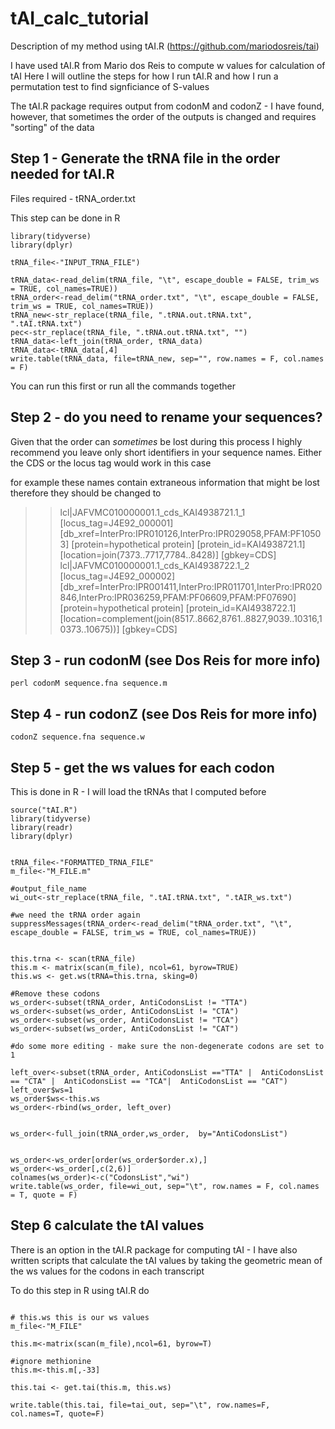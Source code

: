 # tAI_calc_tutorial
Description of my method using tAI.R (https://github.com/mariodosreis/tai)

I have used tAI.R from Mario dos Reis to compute w values for calculation of tAI
Here I will outline the steps for how I run tAI.R and how I run a permutation test to find signficiance of S-values 

The tAI.R package requires output from codonM and codonZ - I have found, however, that sometimes the order of the outputs is changed and requires "sorting" of the data 

## Step 1 - Generate the tRNA file in the order needed for tAI.R

Files required - tRNA_order.txt

This step can be done in R
```
library(tidyverse)
library(dplyr)

tRNA_file<-"INPUT_TRNA_FILE")

tRNA_data<-read_delim(tRNA_file, "\t", escape_double = FALSE, trim_ws = TRUE, col_names=TRUE))
tRNA_order<-read_delim("tRNA_order.txt", "\t", escape_double = FALSE, trim_ws = TRUE, col_names=TRUE))
tRNA_new<-str_replace(tRNA_file, ".tRNA.out.tRNA.txt", ".tAI.tRNA.txt")
pec<-str_replace(tRNA_file, ".tRNA.out.tRNA.txt", "")
tRNA_data<-left_join(tRNA_order, tRNA_data)
tRNA_data<-tRNA_data[,4]
write.table(tRNA_data, file=tRNA_new, sep="", row.names = F, col.names = F)
```

You can run this first or run all the commands together 

## Step 2 - do you need to rename your sequences?

Given that the order can _sometimes_ be lost during this process I highly recommend you leave only short identifiers in your sequence names. Either the CDS or the locus tag would work in this case

for example these names contain extraneous information that might be lost therefore they should be changed to 
> >lcl|JAFVMC010000001.1_cds_KAI4938721.1_1 [locus_tag=J4E92_000001] [db_xref=InterPro:IPR010126,InterPro:IPR029058,PFAM:PF10503] [protein=hypothetical protein] [protein_id=KAI4938721.1] [location=join(7373..7717,7784..8428)] [gbkey=CDS]
> >lcl|JAFVMC010000001.1_cds_KAI4938722.1_2 [locus_tag=J4E92_000002] [db_xref=InterPro:IPR001411,InterPro:IPR011701,InterPro:IPR020846,InterPro:IPR036259,PFAM:PF06609,PFAM:PF07690] [protein=hypothetical protein] [protein_id=KAI4938722.1] [location=complement(join(8517..8662,8761..8827,9039..10316,10373..10675))] [gbkey=CDS]

## Step 3 - run codonM (see Dos Reis for more info)

```
perl codonM sequence.fna sequence.m
```

## Step 4 - run codonZ (see Dos Reis for more info)

```
codonZ sequence.fna sequence.w
```

## Step 5 - get the ws values for each codon 

This is done in R - I will load the tRNAs that I computed before


```
source("tAI.R")
library(tidyverse)
library(readr)
library(dplyr)


tRNA_file<-"FORMATTED_TRNA_FILE"
m_file<-"M_FILE.m"

#output_file_name
wi_out<-str_replace(tRNA_file, ".tAI.tRNA.txt", ".tAIR_ws.txt")

#we need the tRNA order again
suppressMessages(tRNA_order<-read_delim("tRNA_order.txt", "\t", escape_double = FALSE, trim_ws = TRUE, col_names=TRUE))


this.trna <- scan(tRNA_file)
this.m <- matrix(scan(m_file), ncol=61, byrow=TRUE)
this.ws <- get.ws(tRNA=this.trna, sking=0)

#Remove these codons
ws_order<-subset(tRNA_order, AntiCodonsList != "TTA")
ws_order<-subset(ws_order, AntiCodonsList != "CTA")
ws_order<-subset(ws_order, AntiCodonsList != "TCA")
ws_order<-subset(ws_order, AntiCodonsList != "CAT")

#do some more editing - make sure the non-degenerate codons are set to 1

left_over<-subset(tRNA_order, AntiCodonsList =="TTA" |  AntiCodonsList == "CTA" |  AntiCodonsList == "TCA"|  AntiCodonsList == "CAT")
left_over$ws=1
ws_order$ws<-this.ws
ws_order<-rbind(ws_order, left_over)


ws_order<-full_join(tRNA_order,ws_order,  by="AntiCodonsList")


ws_order<-ws_order[order(ws_order$order.x),]
ws_order<-ws_order[,c(2,6)]
colnames(ws_order)<-c("CodonsList","wi")
write.table(ws_order, file=wi_out, sep="\t", row.names = F, col.names = T, quote = F)
```

## Step 6 calculate the tAI values 

There is an option in the tAI.R package for computing tAI - I have also written scripts that calculate the tAI values by taking the geometric mean of the ws values for the codons in each transcript

To do this step in R using tAI.R do

```

# this.ws this is our ws values 
m_file<-"M_FILE"

this.m<-matrix(scan(m_file),ncol=61, byrow=T)

#ignore methionine
this.m<-this.m[,-33]

this.tai <- get.tai(this.m, this.ws)

write.table(this.tai, file=tai_out, sep="\t", row.names=F, col.names=T, quote=F)
```

